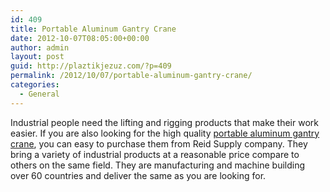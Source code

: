 ```yaml
---
id: 409
title: Portable Aluminum Gantry Crane
date: 2012-10-07T08:05:00+00:00
author: admin
layout: post
guid: http://plaztikjezuz.com/?p=409
permalink: /2012/10/07/portable-aluminum-gantry-crane/
categories:
  - General
---
```

Industrial people need the lifting and rigging products that make their work easier. If you are also looking for the high quality [portable aluminum gantry crane](http://www.reidsupply.com/products/material-handling/chains-cable-lifting-rigging/crane-trolley-hoists/portable-gantry-cranes/), you can easy to purchase them from Reid Supply company. They bring a variety of industrial products at a reasonable price compare to others on the same field. They are manufacturing and machine building over 60 countries and deliver the same as you are looking for.